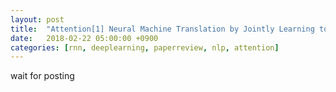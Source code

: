```yaml
---
layout: post
title:  "Attention[1] Neural Machine Translation by Jointly Learning to Align and Translate(2014) - Review"
date:   2018-02-22 05:00:00 +0900
categories: [rnn, deeplearning, paperreview, nlp, attention]
---
```


wait for posting
